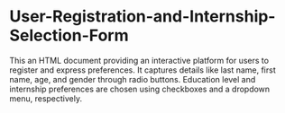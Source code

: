 # User-Registration-and-Internship-Selection-Form
This an HTML document providing an interactive platform for users to register and express preferences. It captures details like last name, first name, age, and gender through radio buttons. Education level and internship preferences are chosen using checkboxes and a dropdown menu, respectively.
